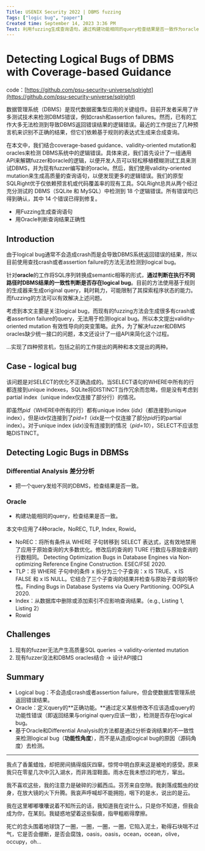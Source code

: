 ```yaml
---
Title: USENIX Security 2022 | DBMS fuzzing
Tags: ["logic bug", "paper"]
Created time: September 14, 2023 3:36 PM
Text: 利用fuzzing生成查询语句，通过构建功能相同的query检查结果是否一致作为oracle，判断查询结果正确性。
---
```

# Detecting Logical Bugs of DBMS with Coverage-based Guidance

code：[https://github.com/psu-security-universe/sqlright](https://github.com/psu-security-universe/sqlright)

数据管理系统（DBMS）是现代数据密集型应用的关键组件。目前开发者采用了许多测试技术来检测DBMS错误，例如crash和assertion failures。然而，已有的工作大多无法检测到导致DBMS返回错误结果的逻辑错误。最近的工作提出了几种预言机来识别不正确的结果，但它们依赖基于规则的表达式生成来合成查询。

在本文中，我们结合coverage-based guidance、validity-oriented mutation和oracles来检测 DBMS系统中的逻辑错误。具体来说，我们首先设计了一组通用API来解耦fuzzer和oracle的逻辑，以便开发人员可以轻松移植模糊测试工具来测试DBMS，并为现有fuzzer编写新的oracle。然后，我们使用validity-oriented mutation来生成高质量的查询语句，以便发现更多的逻辑错误。我们的原型SQLRight优于仅依赖预言机或代码覆盖率的现有工具。SQLRight总共从两个经过充分测试的 DBMS（SQLite 和 MySQL）中检测到 18 个逻辑错误。所有错误均已得到确认，其中 14 个错误已得到修复。

- 用Fuzzing生成查询语句
- 用Oracle判断查询结果正确性

## Introduction

由于logical bug通常不会造成crash而是会导致DBMS系统返回错误的结果，所以目前使用查找crash或者assertion failure的方法无法检测到logical bug。

针对**oracle**的工作将SQL序列转换成semantic相等的形式，**通过判断在执行不同路径时DBMS结果的一致性判断是否存在logical bug**。目前的方法使用基于规则的生成器来生成original query，耗时耗力，可能限制了其探索程序状态的能力。而fuzzing的方法可以有效解决上述问题。

考虑到本文主要是关注logical bug，而现有的fuzzing方法会生成很多有crash或者assertion failure的query，无法用于检测logical bug。所以本文提出validity-oriented mutation 有效性导向的突变策略。此外，为了解决fuzzer和DBMS oracles缺少统一接口的问题，本文还设计了一组API来简化这个过程。

…实现了四种预言机，包括之前的工作提出的两种和本文提出的两种。

## Case - logical bug


该问题是对SELECT的优化不正确造成的。当SELECT语句的WHERE中所有的行都连接到unique indexes，SQLite将DISTINCT当作冗余而忽略，但是没有考虑到partial index（unique index仅连接了部分行）的情况。

即虽然*pid*（WHERE中所有的行）都有unique index (*idx)*（都连接到unique index），但是*idx*仅连接到了*pid=1*（*idx*是一个仅连接了部分*pid*行的partial index）。对于unique index (*idx*)没有连接到的情况（*pid=10*），SELECT不应该忽略DISTINCT。

## Detecting Logic Bugs in DBMSs

### Differential Analysis 差分分析

- 把一个query发给不同的DBMS，检查结果是否一致。

### Oracle

- 构建功能相同的query，检查结果是否一致。

本文中应用了4种oracle，NoREC, TLP, Index, Rowid。

- NoREC：将所有条件从 WHERE 子句转移到 SELECT 表达式，这有效地禁用了应用于原始查询的大多数优化。修改后的查询的 TURE 行数应与原始查询的行数相同。 Detecting Optimization Bugs in Database Engines via Non-optimizing Reference Engine Construction. ESEC/FSE 2020.
- TLP：将 WHERE 子句中的条件 x 拆分为三个子查询：x IS TRUE、x IS FALSE 和 x IS NULL。它结合了三个子查询的结果并检查与原始子查询的等价性。Finding Bugs in Database Systems via Query Partitioning. OOPSLA 2020.
- Index：从数据库中删除或添加索引不应影响查询结果。（e.g., Listing 1, Listing 2）
- Rowid


## Challenges

1. 现有的fuzzer无法产生高质量SQL queries → validity-oriented mutation
2. 现有fuzzer没法和DBMS oracles结合 → 设计API接口

## Summary

- Logical bug：不会造成crash或者assertion failure，但会使数据库管理系统返回错误结果。
- Oracle：定义query的**正确功能。**通过定义某些修改不应该造成query的功能性错误（即返回结果与original query应该一致），检测是否存在logical bug。
- 基于Oracle和Differential Analysis的方法都是通过分析查询结果的不一致性来检测logical bug（**功能性角度**），而不是从造成logical bug的原因（源码角度）去检测。

---

我点了香薰蜡烛，却把房间搞得烟灰四窜。惊愕中明白原来这是被呛的感受。原来我只在零星几次中沉入湖水，而非溅湿鞋面。雨水在我未想过的地方，窜出。

我不喜欢这些，我的注意力是破碎的沙瓤西瓜。芬芳来自空隙。我剥落成瓢虫的纹身，在放大镜的火下升腾。我哀声呼喊却不能拥抱，咽下的是水，说出的是云。

我在这里嘟嘟囔囔说着不知所云的话，我知道我在说什么，只是你不知道，但我会成为你，在某刻。我疑惑地望着这些裂痕，指甲粗粝得摩擦。

死亡的念头围着地球饶了一圈，一圈，一圈，一圈，它陷入泥土，勒得石块喘不过气，它是否会绷断，是否会腐蚀，oasis，oasis，ocean，ocean，olive，occupy，oh…